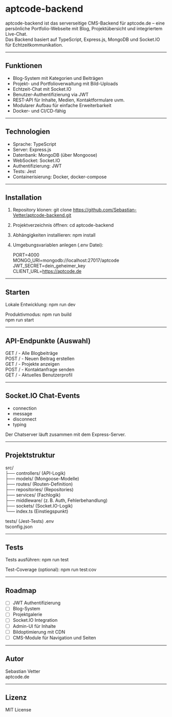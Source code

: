 aptcode-backend
================

aptcode-backend ist das serverseitige CMS-Backend für aptcode.de – eine persönliche Portfolio-Webseite mit Blog, Projektübersicht und integriertem Live-Chat.  
Das Backend basiert auf TypeScript, Express.js, MongoDB und Socket.IO für Echtzeitkommunikation.

-------------------------------
Funktionen
-------------------------------

- Blog-System mit Kategorien und Beiträgen
- Projekt- und Portfolioverwaltung mit Bild-Uploads
- Echtzeit-Chat mit Socket.IO
- Benutzer-Authentifizierung via JWT
- REST-API für Inhalte, Medien, Kontaktformulare uvm.
- Modularer Aufbau für einfache Erweiterbarkeit
- Docker- und CI/CD-fähig

-------------------------------
Technologien
-------------------------------

- Sprache: TypeScript
- Server: Express.js
- Datenbank: MongoDB (über Mongoose)
- WebSocket: Socket.IO
- Authentifizierung: JWT
- Tests: Jest
- Containerisierung: Docker, docker-compose

-------------------------------
Installation
-------------------------------

1. Repository klonen:
   git clone https://github.com/Sebastian-Vetter/aptcode-backend.git

2. Projektverzeichnis öffnen:
   cd aptcode-backend

3. Abhängigkeiten installieren:
   npm install

4. Umgebungsvariablen anlegen (.env Datei):

   PORT=4000  
   MONGO_URI=mongodb://localhost:27017/aptcode  
   JWT_SECRET=dein_geheimer_key  
   CLIENT_URL=https://aptcode.de

-------------------------------
Starten
-------------------------------

Lokale Entwicklung:
npm run dev

Produktivmodus:
npm run build  
npm run start

-------------------------------
API-Endpunkte (Auswahl)
-------------------------------

GET    /         - Alle Blogbeiträge  
POST   /         - Neuen Beitrag erstellen  
GET    /      - Projekte anzeigen  
POST   /       - Kontaktanfrage senden  
GET    /       - Aktuelles Benutzerprofil

-------------------------------
Socket.IO Chat-Events
-------------------------------

- connection
- message
- disconnect
- typing

Der Chatserver läuft zusammen mit dem Express-Server.

-------------------------------
Projektstruktur
-------------------------------

src/  
├── controllers/     (API-Logik)  
├── models/          (Mongoose-Modelle)  
├── routes/          (Routen-Definition)  
├── repositories/    (Repositories)  
├── services/        (Fachlogik)  
├── middleware/      (z. B. Auth, Fehlerbehandlung)  
├── sockets/         (Socket.IO-Logik)  
└── index.ts         (Einstiegspunkt)

tests/               (Jest-Tests)
.env  
tsconfig.json

-------------------------------
Tests
-------------------------------

Tests ausführen:
npm run test

Test-Coverage (optional):
npm run test:cov

-------------------------------
Roadmap
-------------------------------

- [ ] JWT Authentifizierung
- [ ] Blog-System
- [ ] Projektgalerie
- [ ] Socket.IO Integration
- [ ] Admin-UI für Inhalte
- [ ] Bildoptimierung mit CDN
- [ ] CMS-Module für Navigation und Seiten

-------------------------------
Autor
-------------------------------

Sebastian Vetter  
aptcode.de

-------------------------------
Lizenz
-------------------------------

MIT License
